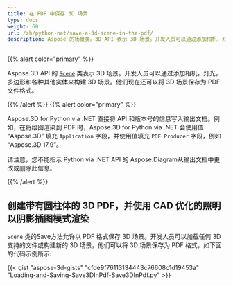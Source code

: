 ```yaml
---
title: 在 PDF 中保存 3D 场景
type: docs
weight: 60
url: /zh/python-net/save-a-3d-scene-in-the-pdf/
description: Aspose 的场景类。3D API 表示 3D 场景。开发人员可以通过添加相机，灯光，多边形和各种其他实体来构建 3D 场景。他们现在还可以将 3D 场景保存为 PDF 文件格式。
---
```

{{% alert color="primary" %}} 

Aspose.3D API 的 [`Scene`](https://reference.aspose.com/3d/net/aspose.threed/scene) 类表示 3D 场景。开发人员可以通过添加相机，灯光，多边形和各种其他实体来构建 3D 场景。他们现在还可以将 3D 场景保存为 PDF 文件格式。

{{% /alert %}} {{% alert color="primary" %}} 

Aspose.3D for Python via .NET 直接将 API 和版本号的信息写入输出文档。例如，在将绘图渲染到 PDF 时，Aspose.3D for Python via .NET 会使用值 “Aspose.3D” 填充 `Application` 字段，并使用值填充 `PDF Producer` 字段，例如 “Aspose.3D 17.9”。

请注意，您不能指示 Python via .NET API 的 Aspose.Diagram从输出文档中更改或删除此信息。

{{% /alert %}} 
##  **创建带有圆柱体的 3D PDF，并使用 CAD 优化的照明以阴影插图模式渲染**
`Scene` 类的Save方法允许以 PDF 格式保存 3D 场景。开发人员可以加载任何 3D 支持的文件或构建新的 3D 场景，他们可以将 3D 场景保存为 PDF 格式，如下面的代码示例所示:

{{< gist "aspose-3d-gists" "cfde9f76113134443c76608c1d19453a" "Loading-and-Saving-Save3DInPdf-Save3DInPdf.py" >}}
